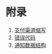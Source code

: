 附录
================================================

1. [支付渠道缩写](01.channel.md)
1. [错误代码](02.errors.md)
1. [通知数据结构](03.notify.md)
